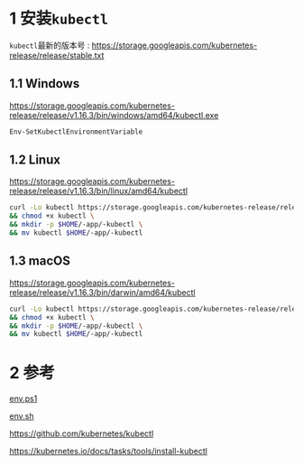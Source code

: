 # 1 安装`kubectl`

`kubectl`最新的版本号 : 
https://storage.googleapis.com/kubernetes-release/release/stable.txt

## 1.1 Windows

https://storage.googleapis.com/kubernetes-release/release/v1.16.3/bin/windows/amd64/kubectl.exe

```powershell
Env-SetKubectlEnvironmentVariable
```

## 1.2 Linux

https://storage.googleapis.com/kubernetes-release/release/v1.16.3/bin/linux/amd64/kubectl

```sh
curl -Lo kubectl https://storage.googleapis.com/kubernetes-release/release/v1.16.3/bin/linux/amd64/kubectl \
&& chmod +x kubectl \
&& mkdir -p $HOME/-app/-kubectl \
&& mv kubectl $HOME/-app/-kubectl
```

## 1.3 macOS

https://storage.googleapis.com/kubernetes-release/release/v1.16.3/bin/darwin/amd64/kubectl

```sh
curl -Lo kubectl https://storage.googleapis.com/kubernetes-release/release/v1.16.3/bin/darwin/amd64/kubectl \
&& chmod +x kubectl \
&& mkdir -p $HOME/-app/-kubectl \
&& mv kubectl $HOME/-app/-kubectl
```

# 2 参考

[env.ps1]

[env.sh]

https://github.com/kubernetes/kubectl

https://kubernetes.io/docs/tasks/tools/install-kubectl

[env.ps1]:../powershell/env.ps1

[env.sh]:../shell/-env.sh
